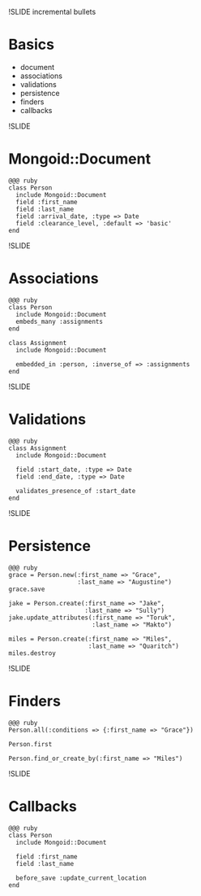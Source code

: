 !SLIDE incremental bullets

# Basics

* document
* associations
* validations
* persistence
* finders
* callbacks

!SLIDE

# Mongoid::Document

    @@@ ruby
    class Person
      include Mongoid::Document
      field :first_name
      field :last_name
      field :arrival_date, :type => Date
      field :clearance_level, :default => 'basic'
    end

!SLIDE

# Associations

    @@@ ruby
    class Person
      include Mongoid::Document
      embeds_many :assignments
    end

    class Assignment
      include Mongoid::Document

      embedded_in :person, :inverse_of => :assignments
    end

!SLIDE

# Validations

    @@@ ruby
    class Assignment
      include Mongoid::Document

      field :start_date, :type => Date
      field :end_date, :type => Date

      validates_presence_of :start_date
    end

!SLIDE

# Persistence

    @@@ ruby
    grace = Person.new(:first_name => "Grace",
                       :last_name => "Augustine")
    grace.save

    jake = Person.create(:first_name => "Jake",
                         :last_name => "Sully")
    jake.update_attributes(:first_name => "Toruk",
                           :last_name => "Makto")

    miles = Person.create(:first_name => "Miles",
                          :last_name => "Quaritch")
    miles.destroy

!SLIDE

# Finders

    @@@ ruby
    Person.all(:conditions => {:first_name => "Grace"})

    Person.first

    Person.find_or_create_by(:first_name => "Miles")

!SLIDE

# Callbacks

    @@@ ruby
    class Person
      include Mongoid::Document

      field :first_name
      field :last_name

      before_save :update_current_location
    end

